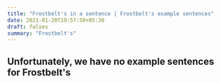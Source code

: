 ```yaml
---
title: "Frostbelt's in a sentence | Frostbelt's example sentences"
date: 2021-01-20T19:57:50+05:30
draft: falses
summary: "Frostbelt's"
---
```

## Unfortunately, we have no example sentences for Frostbelt's                 
